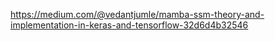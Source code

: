 https://medium.com/@vedantjumle/mamba-ssm-theory-and-implementation-in-keras-and-tensorflow-32d6d4b32546
